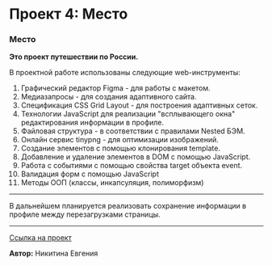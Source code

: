 # Проект 4: Место

### Меcто

**Это проект путешествии по России.**

В проектной работе использованы следующие web-инструменты:

 1. Графический редактор Figma - для работы с макетом.
 2. Медиазапросы - для создания адаптивного сайта.
 3. Спецификация CSS Grid Layout - для построения адаптивных сеток.
 4. Технологии JavaScript для реализации "всплывающего окна" редактирования информации в профиле.
 5. Файловая структура - в соответствии с правилами Nested БЭМ.
 6. Онлайн сервис tinypng - для оптимизации изображений.
 7. Создание элементов с помощью клонирования template.
 8. Добавление и удаление элементов в DOM с помощью JavaScript.
 9. Работа с событиями с помощью свойства target объекта event.
10. Валидация форм с помощью JavaScript
11. Методы ООП (классы, инкапсуляция, полиморфизм)

---

В дальнейшем планируется реализовать сохранение информации в профиле между перезагрузками страницы.

---

[Ссылка на проект](https://janenick.github.io/mesto/)

**Автор:** Никитина Евгения
